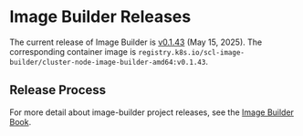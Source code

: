 # Image Builder Releases

The current release of Image Builder is [v0.1.43][] (May 15, 2025). The corresponding container image is `registry.k8s.io/scl-image-builder/cluster-node-image-builder-amd64:v0.1.43`.

## Release Process

For more detail about image-builder project releases, see the [Image Builder Book][].


[v0.1.43]: https://github.com/kubernetes-sigs/image-builder/releases/tag/v0.1.43
[Image Builder Book]: https://image-builder.sigs.k8s.io/capi/releasing.html
